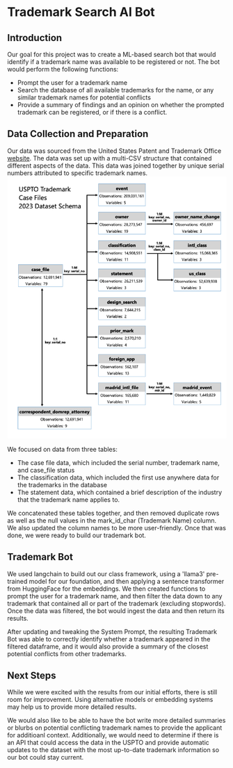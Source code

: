 # Trademark Search AI Bot

## Introduction
Our goal for this project was to create a ML-based search bot that would identify if a trademark name was available to be registered or not.  The bot would perform the following functions:
- Prompt the user for a trademark name
- Search the database of all available trademarks for the name, or any similar trademark names for potential conflicts
- Provide a summary of findings and an opinion on whether the prompted trademark can be registered, or if there is a conflict.

## Data Collection and Preparation
Our data was sourced from the United States Patent and Trademark Office [website](https://www.uspto.gov/ip-policy/economic-research/research-datasets/trademark-case-files-dataset).  The data was set up with a multi-CSV structure that contained different aspects of the data.  This data was joined together by unique serial numbers attributed to specific trademark names.
![Data Schema](/Images/USPTO%20Trademark%20.png)

We focused on data from three tables:
- The case file data, which included the serial number, trademark name, and case_file status
- The classification data, which included the first use anywhere data for the trademarks in the database
- The statement data, which contained a brief description of the industry that the trademark name applies to.

We concatenated these tables together, and then removed duplicate rows as well as the null values in the mark_id_char (Trademark Name) column.  We also updated the column names to be more user-friendly.  Once that was done, we were ready to build our trademark bot.

## Trademark Bot
We used langchain to build out our class framework, using a 'llama3' pre-trained model for our foundation, and then applying a sentence transformer from HuggingFace for the embeddings.  We then created functions to prompt the user for a trademark name, and then filter the data down to any trademark that contained all or part of the trademark (excluding stopwords).  Once the data was filtered, the bot would ingest the data and then return its results.

After updating and tweaking the System Prompt, the resulting Trademark Bot was able to correctly identify whether a trademark appeared in the filtered dataframe, and it would also provide a summary of the closest potential conflicts from other trademarks.

## Next Steps
While we were excited with the results from our initial efforts, there is still room for improvement.  Using alternative models or embedding systems may help us to provide more detailed results.  

We would also like to be able to have the bot write more detailed summaries or blurbs on potential conflicting trademark names to provide the applicant for additioanl context.  Additionally, we would need to determine if there is an API that could access the data in the USPTO and provide automatic updates to the dataset with the most up-to-date trademark information so our bot could stay current.

